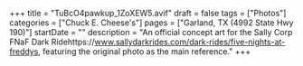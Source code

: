 +++
title = "TuBcO4pawkup_1ZoXEW5.avif"
draft = false
tags = ["Photos"]
categories = ["Chuck E. Cheese's"]
pages = ["Garland, TX (4992 State Hwy 190)"]
startDate = ""
description = "An official concept art for the Sally Corp FNaF Dark Ridehttps://www.sallydarkrides.com/dark-rides/five-nights-at-freddys, featuring the original photo as the main reference."
+++
